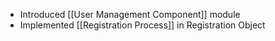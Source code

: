- Introduced [[User Management Component]] module
- Implemented [[Registration Process]] in Registration Object